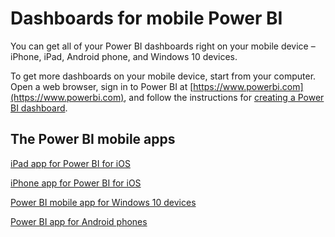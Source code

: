 <properties 
   pageTitle="Dashboards for mobile Power BI"
   description="Dashboards for mobile Power BI"
   services="powerbi" 
   documentationCenter="" 
   authors="maggiesMSFT" 
   manager="mblythe" 
   editor=""
   tags=""/>
 
<tags
   ms.service="powerbi"
   ms.devlang="NA"
   ms.topic="article"
   ms.tgt_pltfrm="NA"
   ms.workload="powerbi"
   ms.date="02/02/2016"
   ms.author="maggies"/>
# Dashboards for mobile Power BI

You can get all of your Power BI dashboards right on your mobile device – iPhone, iPad, Android phone, and Windows 10 devices.

To get more dashboards on your mobile device, start from your computer. Open a web browser, sign in to Power BI at [https://www.powerbi.com](https://www.powerbi.com), and follow the instructions for [creating a Power BI dashboard](powerbi-service-create-a-dashboard.md).


## The Power BI mobile apps

[iPad app for Power BI for iOS](powerbi-mobile-ipad-app-get-started.md)

[iPhone app for Power BI for iOS](powerbi-mobile-iphone-app-get-started.md)

[Power BI mobile app for Windows 10 devices](powerbi-mobile-win10phone-app-get-started.md)

[Power BI app for Android phones](powerbi-mobile-android-app-get-started.md)